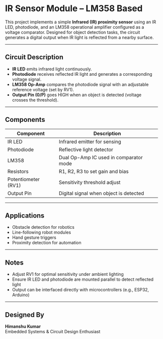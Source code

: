 #  IR Sensor Module – LM358 Based

This project implements a simple **Infrared (IR) proximity sensor** using an IR LED, photodiode, and an LM358 operational amplifier configured as a voltage comparator. Designed for object detection tasks, the circuit generates a digital output when IR light is reflected from a nearby surface.

---

##  Circuit Description

- **IR LED** emits infrared light continuously.
- **Photodiode** receives reflected IR light and generates a corresponding voltage signal.
- **LM358 Op-Amp** compares the photodiode signal with an adjustable reference voltage (set by RV1).
- **Output Pin (0/P)** goes HIGH when an object is detected (voltage crosses the threshold).

---

##  Components

| Component   | Description                            |
|------------|----------------------------------------|
| IR LED      | Infrared emitter for sensing          |
| Photodiode  | Reflective light detector              |
| LM358       | Dual Op-Amp IC used in comparator mode|
| Resistors   | R1, R2, R3 to set gain and bias        |
| Potentiometer (RV1) | Sensitivity threshold adjust |
| Output Pin  | Digital signal when object is detected|

---
##  Applications

- Obstacle detection for robotics
- Line-following robot modules
- Hand gesture triggers
- Proximity detection for automation

---

##  Notes

- Adjust RV1 for optimal sensitivity under ambient lighting
- Ensure IR LED and photodiode are mounted parallel to detect reflected light
- Output can be interfaced directly with microcontrollers (e.g., ESP32, Arduino)

---

##  Designed By

**Himanshu Kumar**  
Embedded Systems & Circuit Design Enthusiast
